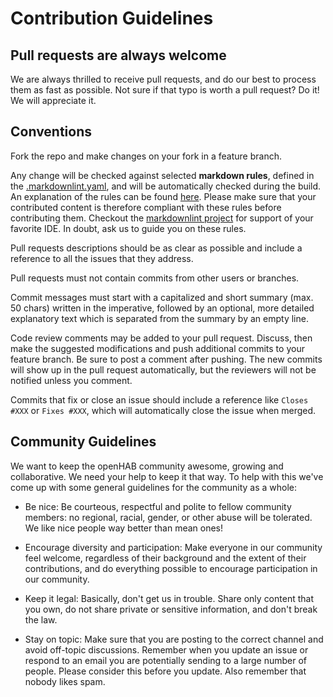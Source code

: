 # Contribution Guidelines

## Pull requests are always welcome

We are always thrilled to receive pull requests, and do our best to process them as fast as possible.
Not sure if that typo is worth a pull request?
Do it!
We will appreciate it.

## Conventions

Fork the repo and make changes on your fork in a feature branch.

Any change will be checked against selected **markdown rules**, defined in the [.markdownlint.yaml](.markdownlint.yaml), and will be automatically checked during the build.
An explanation of the rules can be found [here](https://github.com/DavidAnson/markdownlint#rules--aliases).
Please make sure that your contributed content is therefore compliant with these rules before contributing them.
Checkout the [markdownlint project](https://github.com/DavidAnson/markdownlint) for support of your favorite IDE.
In doubt, ask us to guide you on these rules.


Pull requests descriptions should be as clear as possible and include a reference to all the issues that they address.

Pull requests must not contain commits from other users or branches.

Commit messages must start with a capitalized and short summary (max. 50 chars) written in the imperative, followed by an optional, more detailed explanatory text which is separated from the summary by an empty line.

Code review comments may be added to your pull request. Discuss, then make the suggested modifications and push additional commits to your feature branch.
Be sure to post a comment after pushing.
The new commits will show up in the pull request automatically, but the reviewers will not be notified unless you comment.

Commits that fix or close an issue should include a reference like `Closes #XXX` or `Fixes #XXX`, which will automatically close the issue when merged.

## Community Guidelines

We want to keep the openHAB community awesome, growing and collaborative.
We need your help to keep it that way.
To help with this we've come up with some general guidelines for the community as a whole:

- Be nice:
Be courteous, respectful and polite to fellow community members:
no regional, racial, gender, or other abuse will be tolerated.
We like nice people way better than mean ones!

- Encourage diversity and participation:
Make everyone in our community feel welcome, regardless of their background and the extent of their contributions, and do everything possible to encourage participation in our community.

- Keep it legal:
Basically, don't get us in trouble.
Share only content that you own, do not share private or sensitive information, and don't break the law.

- Stay on topic:
Make sure that you are posting to the correct channel and avoid off-topic discussions.
Remember when you update an issue or respond to an email you are potentially sending to a large number of people.
Please consider this before you update.  Also remember that nobody likes spam.
